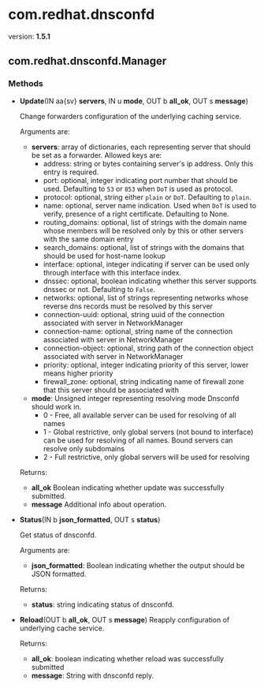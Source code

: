 # com.redhat.dnsconfd

version: **1.5.1**

## com.redhat.dnsconfd.Manager

### Methods

- **Update**(IN aa{sv} **servers**, IN u **mode**, OUT b **all_ok**, OUT s **message**)

  Change forwarders configuration of the underlying caching service.
  
  Arguments are:
  - **servers**: array of dictionaries, each representing server that should
  be set as a forwarder. Allowed keys are:
    - address: string or bytes containing server's ip address. Only this entry is required.
    - port: optional, integer indicating port number that should be used. Defaulting to `53` or `853` when `DoT` is used as protocol.
    - protocol: optional, string either `plain` or `DoT`. Defaulting to `plain`.
    - name: optional, server name indication. Used when `DoT` is used to verify, presence of a right certificate. Defaulting to None.
    - routing_domains: optional, list of strings with the domain name whose members will be resolved only by this or other servers with the same domain entry
    - search_domains: optional, list of strings with the domains that should be used for host-name lookup
    - interface: optional, integer indicating if server can be used only through interface with this interface index.
    - dnssec: optional, boolean indicating whether this server supports dnssec or not. Defaulting to `False`.
    - networks: optional, list of strings representing networks whose reverse dns records must be resolved by this server
    - connection-uuid: optional, string uuid of the connection associated with server in NetworkManager
    - connection-name: optional, string name of the connection associated with server in NetworkManager
    - connection-object: optional, string path of the connection object associated with server in NetworkManager
    - priority: optional, integer indicating priority of this server, lower means higher priority
    - firewall_zone: optional, string indicating name of firewall zone that this server should be associated with
  - **mode**: Unsigned integer representing resolving mode Dnsconfd should work in.
    - 0 - Free, all available server can be used for resolving of all names
    - 1 - Global restrictive, only global servers (not bound to interface) can be used for resolving of all names. Bound servers can resolve only subdomains
    - 2 - Full restrictive, only global servers will be used for resolving

  Returns:
  - **all_ok** Boolean indicating whether update was successfully submitted.
  - **message** Additional info about operation.
- **Status**(IN b **json_formatted**, OUT s **status**)
  
  Get status of dnsconfd.
  
  Arguments are:
  - **json_formatted**: Boolean indicating whether the output should be JSON formatted.
  
  Returns:
  - **status**: string indicating status of dnsconfd.

- **Reload**(OUT b **all_ok**, OUT s **message**)
  Reapply configuration of underlying cache service.
  
  Returns:
  - **all_ok**: boolean indicating whether reload was successfully submitted
  - **message**: String with dnsconfd reply.
